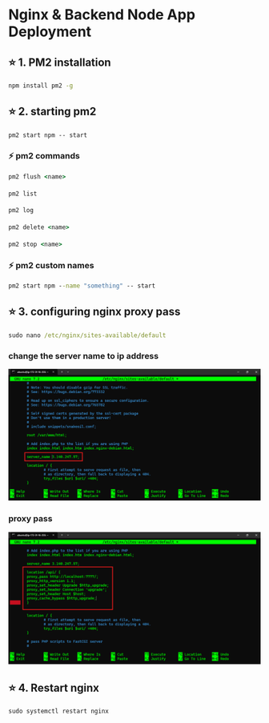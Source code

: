 # Nginx & Backend Node App Deployment

## ⭐ 1. PM2 installation

```cmd
npm install pm2 -g
```

## ⭐ 2. starting pm2 

```cmd
pm2 start npm -- start
```

### ⚡ pm2 commands 

```cmd
pm2 flush <name>

pm2 list 

pm2 log

pm2 delete <name>

pm2 stop <name>
```

### ⚡ pm2 custom names 

```cmd
pm2 start npm --name "something" -- start
```

## ⭐ 3. configuring nginx proxy pass 

```cmd
sudo nano /etc/nginx/sites-available/default
```

### change the server name to ip address 

![demo](../assests/demo15.png)


### proxy pass 

![demo](../assests/demo16.png)

## ⭐ 4. Restart nginx

```cmd
sudo systemctl restart nginx
```